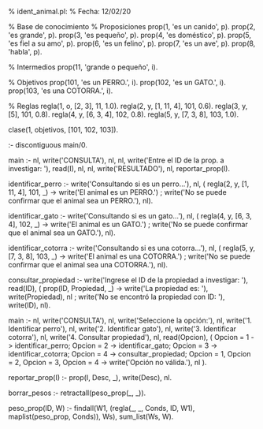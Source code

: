 % ident_animal.pl: 
% Fecha: 12/02/20 

% Base de conocimiento 
% Proposiciones 
prop(1, 'es un canido', p).
prop(2, 'es grande', p).
prop(3, 'es pequeño', p).
prop(4, 'es doméstico', p).
prop(5, 'es fiel a su amo', p).
prop(6, 'es un felino', p).
prop(7, 'es un ave', p).
prop(8, 'habla', p).

% Intermedios 
prop(11, 'grande o pequeño', i). 

% Objetivos 
prop(101, 'es un PERRO.', i). 
prop(102, 'es un GATO.', i). 
prop(103, 'es una COTORRA.', i). 

% Reglas 
regla(1, o, [2, 3], 11, 1.0). 
regla(2, y, [1, 11, 4], 101, 0.6). 
regla(3, y, [5], 101, 0.8). 
regla(4, y, [6, 3, 4], 102, 0.8). 
regla(5, y, [7, 3, 8], 103, 1.0). 

clase(1, objetivos, [101, 102, 103]). 

:- discontiguous main/0.

main :- 
    nl, write('CONSULTA'), nl, nl, 
    write('Entre el ID de la prop. a investigar: '), read(I), 
    nl, nl, write('RESULTADO'), nl, 
    reportar_prop(I).

identificar_perro :-
    write('Consultando si es un perro...'), nl,
    (   regla(2, y, [1, 11, 4], 101, _)
    ->  write('El animal es un PERRO.')
    ;   write('No se puede confirmar que el animal sea un PERRO.'),
        nl).

identificar_gato :-
    write('Consultando si es un gato...'), nl,
    (   regla(4, y, [6, 3, 4], 102, _)
    ->  write('El animal es un GATO.')
    ;   write('No se puede confirmar que el animal sea un GATO.'),
        nl).

identificar_cotorra :-
    write('Consultando si es una cotorra...'), nl,
    (   regla(5, y, [7, 3, 8], 103, _)
    ->  write('El animal es una COTORRA.')
    ;   write('No se puede confirmar que el animal sea una COTORRA.'),
        nl).

consultar_propiedad :-
    write('Ingrese el ID de la propiedad a investigar: '), read(ID),
    (   prop(ID, Propiedad, _)
    ->  write('La propiedad es: '), write(Propiedad), nl
    ;   write('No se encontró la propiedad con ID: '), write(ID), nl).

main :-
    nl,
    write('CONSULTA'), nl,
    write('Seleccione la opción:'), nl,
    write('1. Identificar perro'), nl,
    write('2. Identificar gato'), nl,
    write('3. Identificar cotorra'), nl,
    write('4. Consultar propiedad'), nl,
    read(Opcion),
    (   Opcion = 1 -> identificar_perro;
        Opcion = 2 -> identificar_gato;
        Opcion = 3 -> identificar_cotorra;
        Opcion = 4 -> consultar_propiedad;
        Opcion \= 1, Opcion \= 2, Opcion \= 3, Opcion \= 4 -> write('Opción no válida.'), nl
    ).

reportar_prop(I) :- 
prop(I, Desc, _), 
write(Desc), nl.

borrar_pesos :-
    retractall(peso_prop(_, _)).

peso_prop(ID, W) :-
    findall(W1, (regla(_, _, Conds, ID, W1), maplist(peso_prop, Conds)), Ws),
    sum_list(Ws, W).

